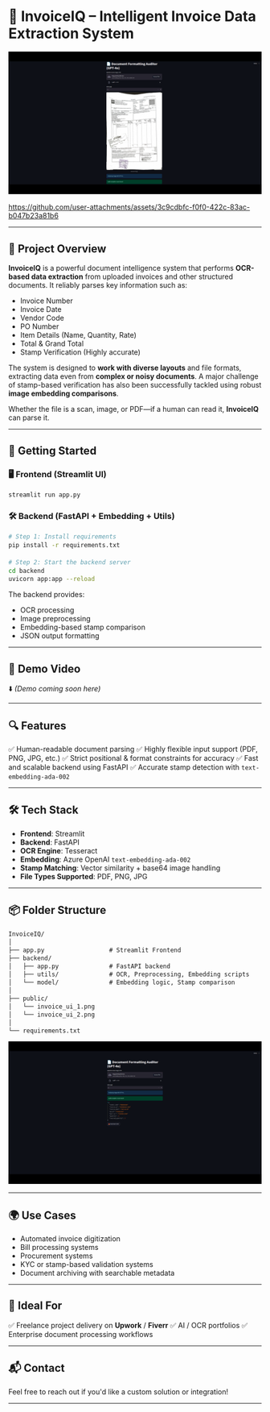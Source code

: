 # 📄 InvoiceIQ – Intelligent Invoice Data Extraction System

![Invoice Upload UI](./public/Selection_001.png)



https://github.com/user-attachments/assets/3c9cdbfc-f0f0-422c-83ac-b047b23a81b6


---

## 🧠 Project Overview

**InvoiceIQ** is a powerful document intelligence system that performs **OCR-based data extraction** from uploaded invoices and other structured documents. It reliably parses key information such as:

- Invoice Number  
- Invoice Date  
- Vendor Code  
- PO Number  
- Item Details (Name, Quantity, Rate)  
- Total & Grand Total  
- Stamp Verification (Highly accurate)

The system is designed to **work with diverse layouts** and file formats, extracting data even from **complex or noisy documents**. A major challenge of stamp-based verification has also been successfully tackled using robust **image embedding comparisons**.

Whether the file is a scan, image, or PDF—if a human can read it, **InvoiceIQ** can parse it.

---

## 🚀 Getting Started

### 🖥 Frontend (Streamlit UI)

```bash
streamlit run app.py
````

### 🛠 Backend (FastAPI + Embedding + Utils)

```bash
# Step 1: Install requirements
pip install -r requirements.txt

# Step 2: Start the backend server
cd backend
uvicorn app:app --reload
```

The backend provides:

* OCR processing
* Image preprocessing
* Embedding-based stamp comparison
* JSON output formatting

---

## 🎥 Demo Video

⬇️ *(Demo coming soon here)*

<!-- Leave space for embedded video/gif -->

---

## 🔍 Features

✅ Human-readable document parsing
✅ Highly flexible input support (PDF, PNG, JPG, etc.)
✅ Strict positional & format constraints for accuracy
✅ Fast and scalable backend using FastAPI
✅ Accurate stamp detection with `text-embedding-ada-002`

---

## 🛠 Tech Stack

* **Frontend**: Streamlit
* **Backend**: FastAPI
* **OCR Engine**: Tesseract
* **Embedding**: Azure OpenAI `text-embedding-ada-002`
* **Stamp Matching**: Vector similarity + base64 image handling
* **File Types Supported**: PDF, PNG, JPG

---

## 📦 Folder Structure

```
InvoiceIQ/
│
├── app.py                  # Streamlit Frontend
├── backend/
│   ├── app.py              # FastAPI backend
│   ├── utils/              # OCR, Preprocessing, Embedding scripts
│   └── model/              # Embedding logic, Stamp comparison
│
├── public/
│   └── invoice_ui_1.png
│   └── invoice_ui_2.png
│
└── requirements.txt
```

![Extracted Output](./public/Selection_002.png)

---

## 🌍 Use Cases

* Automated invoice digitization
* Bill processing systems
* Procurement systems
* KYC or stamp-based validation systems
* Document archiving with searchable metadata

---

## 💼 Ideal For

✅ Freelance project delivery on **Upwork** / **Fiverr**
✅ AI / OCR portfolios
✅ Enterprise document processing workflows

---

## 📬 Contact

Feel free to reach out if you'd like a custom solution or integration!

---
